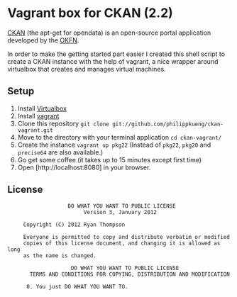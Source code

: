 # Vagrant box for CKAN (2.2)

[CKAN](http://ckan.org) (the apt-get for opendata) is an open-source portal application developed by the [OKFN](http://okfn.org).

In order to make the getting started part easier I created this shell script to create a CKAN instance with the help of vagrant, a nice wrapper around virtualbox that creates and manages virtual machines.


## Setup

1. Install [Virtualbox](https://www.virtualbox.org)
2. Install [vagrant](http://www.vagrantup.com)
3. Clone this repository `git clone git://github.com/philippkueng/ckan-vagrant.git`
4. Move to the directory with your terminal application `cd ckan-vagrant/`
5. Create the instance `vagrant up pkg22` (Instead of `pkg22`, `pkg20` and `precise64` are also available.)
6. Go get some coffee (it takes up to 15 minutes except first time)
7. Open [http://localhost:8080] in your browser.


## License

		               DO WHAT YOU WANT TO PUBLIC LICENSE
		                    Version 3, January 2012

		 Copyright (C) 2012 Ryan Thompson

		 Everyone is permitted to copy and distribute verbatim or modified
		 copies of this license document, and changing it is allowed as long
		 as the name is changed.

		                DO WHAT YOU WANT TO PUBLIC LICENSE
		   TERMS AND CONDITIONS FOR COPYING, DISTRIBUTION AND MODIFICATION

		  0. You just DO WHAT YOU WANT TO.
